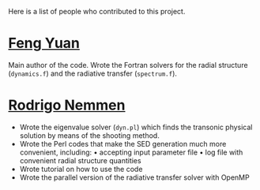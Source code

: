 Here is a list of people who contributed to this project.

# [Feng Yuan](http://center.shao.ac.cn/fyuan/yuan.html)

Main author of the code. Wrote the Fortran solvers for the radial structure (`dynamics.f`) and the radiative transfer (`spectrum.f`).

# [Rodrigo Nemmen](http://rodrigonemmen.com)

- Wrote the eigenvalue solver (`dyn.pl`) which finds the transonic physical solution by means of the shooting method. 
- Wrote the Perl codes that make the SED generation much more convenient, including: • accepting input parameter file • log file with convenient radial structure quantities 
- Wrote tutorial on how to use the code
- Wrote the parallel version of the radiative transfer solver with OpenMP

